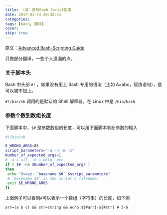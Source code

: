 ```yaml
---
title: （译）进阶Bash Script指南
date: 2017-01-24 20:42:54
categories:
tags: [bash, 翻译]
cover:
skip: true
---
```


原文：[Advanced Bash-Scripting Guide](http://www.tldp.org/LDP/abs/abs-guide.pdf)

只做部分翻译，一些个人遗漏的点。


### 关于脚本头

Bash 中头部 `#!` ，如果没有用上 Bash 专用的语法（比如 A=abc，赋值语句），是可以被不加上。

`#!/bin/sh` 调用的是默认的 Shell 解释器，在 Linux 中是 `/bin/bash`


### 参数个数到数组长度

下面脚本中，`$#` 是参数数组的长度，可以用下面脚本判断参数的输入
```sh
#!/bin/sh

E_WRONG_ARGS=85
script_parameters="-a -h -m -z"
Number_of_expected_args=1
# -a = all, -h = help, etc.
if [ $# -ne $Number_of_expected_args ]
then
 echo "Usage: `basename $0` $script_parameters"
 # `basename $0` is the script's filename.
 exit $E_WRONG_ARGS
fi
```

上面例子可以看到`#`可以表示一个数组（字符串）的长度，如下例

    arr=(a b c) && str=string && echo ${#arr}-${#str} # 3-6

